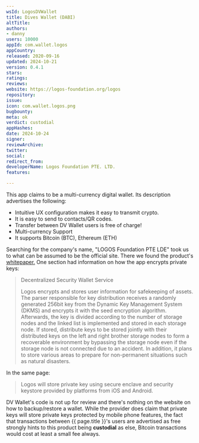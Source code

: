 ```yaml
---
wsId: LogosDVWallet
title: Dives Wallet (DABI)
altTitle: 
authors:
- danny
users: 10000
appId: com.wallet.logos
appCountry: 
released: 2020-09-16
updated: 2024-10-21
version: 0.4.1
stars: 
ratings: 
reviews: 
website: https://logos-foundation.org/logos
repository: 
issue: 
icon: com.wallet.logos.png
bugbounty: 
meta: ok
verdict: custodial
appHashes: 
date: 2024-10-24
signer: 
reviewArchive: 
twitter: 
social: 
redirect_from: 
developerName: Logos Foundation PTE. LTD.
features: 

---
```


This app claims to be a multi-currency digital wallet. Its description advertises the following:

>
 - Intuitive UX configuration makes it easy to transmit crypto.
 - It is easy to send to contacts/QR codes.
 - Transfer between DV Wallet users is free of charge!
 - Multi-currency Support
 - It supports Bitcoin (BTC), Ethereum (ETH)
 
 
Searching for the company's name, "LOGOS Foundation PTE LDE" took us to what can be assumed to be the official site. There we found the product's [whitepaper.](https://logos-foundation.org/logos-en.pdf) One section had information on how the app encrypts private keys:

> Decentralized Security Wallet Service
>
>  Logos encrypts and stores user information for safekeeping of assets. The parser responsible for key distribution receives a randomly generated 256bit key from the Dynamic Key Management System (DKMS) and encrypts it with the seed encryption algorithm. Afterwards, the key is divided according to the number of storage nodes and the linked list is implemented and stored in each storage node. If stored, distribute keys to be stored jointly with their distributed keys on the left and right brother storage nodes to form a recoverable environment by bypassing the storage node even if the storage node is not connected due to an accident. In addition, it plans to store various areas to prepare for non-permanent situations such as natural disasters. 

In the same page:

> Logos will store private key using secure enclave and security
keystore provided by platforms from iOS and Android.

DV Wallet's code is not up for review and there's nothing on the website on how to backup/restore a wallet. While the provider does claim that private keys will store private keys protected by mobile phone features, the fact that transactions between {{ page.title }}'s users are advertised as free strongly hints to this product being **custodial** as else, Bitcoin transactions would cost at least a small fee always.